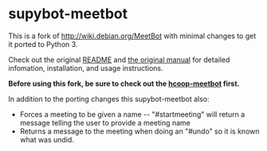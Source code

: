 # supybot-meetbot

This is a fork of http://wiki.debian.org/MeetBot with minimal changes to get it ported to Python 3.

Check out the original [README](supybot_fedora/README.txt) and [the original manual](supybot_fedora/doc/Manual.txt) for detailed infomation, installation, and usage instructions.

**Before using this fork, be sure to check out the [hcoop-meetbot](https://github.com/pronovic/hcoop-meetbot) first.**

In addition to the porting changes this supybot-meetbot also:

* Forces a meeting to be given a name -- "#startmeeting" will return a message telling the user to provide a meeting name
* Returns a message to the meeting when doing an "#undo" so it is known what was undid.




